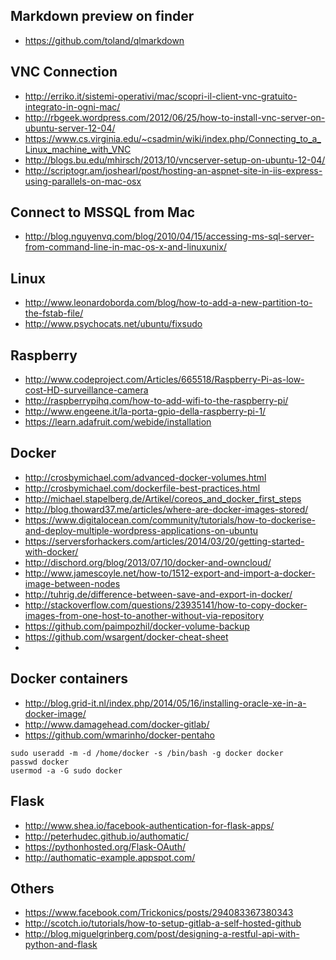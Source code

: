 Markdown preview on finder
---
* https://github.com/toland/qlmarkdown


VNC Connection
---

* http://erriko.it/sistemi-operativi/mac/scopri-il-client-vnc-gratuito-integrato-in-ogni-mac/
* http://rbgeek.wordpress.com/2012/06/25/how-to-install-vnc-server-on-ubuntu-server-12-04/
* https://www.cs.virginia.edu/~csadmin/wiki/index.php/Connecting_to_a_Linux_machine_with_VNC
* http://blogs.bu.edu/mhirsch/2013/10/vncserver-setup-on-ubuntu-12-04/
* http://scriptogr.am/joshearl/post/hosting-an-aspnet-site-in-iis-express-using-parallels-on-mac-osx

Connect to MSSQL from Mac
---
* http://blog.nguyenvq.com/blog/2010/04/15/accessing-ms-sql-server-from-command-line-in-mac-os-x-and-linuxunix/

Linux
---
* http://www.leonardoborda.com/blog/how-to-add-a-new-partition-to-the-fstab-file/
* http://www.psychocats.net/ubuntu/fixsudo

Raspberry
---
* http://www.codeproject.com/Articles/665518/Raspberry-Pi-as-low-cost-HD-surveillance-camera
* http://raspberrypihq.com/how-to-add-wifi-to-the-raspberry-pi/
* http://www.engeene.it/la-porta-gpio-della-raspberry-pi-1/
* https://learn.adafruit.com/webide/installation
 
Docker
---
* http://crosbymichael.com/advanced-docker-volumes.html
* http://crosbymichael.com/dockerfile-best-practices.html
* http://michael.stapelberg.de/Artikel/coreos_and_docker_first_steps
* http://blog.thoward37.me/articles/where-are-docker-images-stored/
* https://www.digitalocean.com/community/tutorials/how-to-dockerise-and-deploy-multiple-wordpress-applications-on-ubuntu
* https://serversforhackers.com/articles/2014/03/20/getting-started-with-docker/
* http://dischord.org/blog/2013/07/10/docker-and-owncloud/
* http://www.jamescoyle.net/how-to/1512-export-and-import-a-docker-image-between-nodes
* http://tuhrig.de/difference-between-save-and-export-in-docker/
* http://stackoverflow.com/questions/23935141/how-to-copy-docker-images-from-one-host-to-another-without-via-repository
* https://github.com/paimpozhil/docker-volume-backup
* https://github.com/wsargent/docker-cheat-sheet
* 

Docker containers
---
* http://blog.grid-it.nl/index.php/2014/05/16/installing-oracle-xe-in-a-docker-image/
* http://www.damagehead.com/docker-gitlab/
* https://github.com/wmarinho/docker-pentaho

```
sudo useradd -m -d /home/docker -s /bin/bash -g docker docker
passwd docker
usermod -a -G sudo docker
```

Flask
---
* http://www.shea.io/facebook-authentication-for-flask-apps/
* http://peterhudec.github.io/authomatic/
* https://pythonhosted.org/Flask-OAuth/
* http://authomatic-example.appspot.com/

Others
---
* https://www.facebook.com/Trickonics/posts/294083367380343
* http://scotch.io/tutorials/how-to-setup-gitlab-a-self-hosted-github
* http://blog.miguelgrinberg.com/post/designing-a-restful-api-with-python-and-flask
